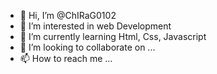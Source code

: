 - 👋 Hi, I’m @ChIRaG0102
- 👀 I’m interested in web Development
- 🌱 I’m currently learning Html, Css, Javascript
- 💞️ I’m looking to collaborate on ...
- 📫 How to reach me ...

<!---
ChIRaG0102/ChIRaG0102 is a ✨ special ✨ repository because its `README.md` (this file) appears on your GitHub profile.
You can click the Preview link to take a look at your changes.
--->
